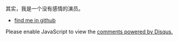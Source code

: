 其实，我是一个没有感情的演员。

- [find me in github](https://github.com/professordeng)



<div id="disqus_thread"></div>
<script>
  var disqus_config = function () {
    this.page.url = '{{ page.url | absolute_url }}';
    this.page.identifier = '{{ page.url | absolute_url }}';
  };
  (function() {
    var d = document, s = d.createElement('script');
    s.src = 'https://whenfung.disqus.com/embed.js';
    s.setAttribute('data-timestamp', +new Date());
    (d.head || d.body).appendChild(s);
  })();
</script>
<noscript>Please enable JavaScript to view the <a href="https://disqus.com/?ref_noscript" rel="nofollow">comments powered by Disqus.</a></noscript>

